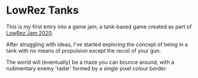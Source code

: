 LowRez Tanks
============

This is my first entry into a game jam; a tank-based game created as part of
[LowRez Jam 2020](https://itch.io/jam/lowrezjam-2020).

After struggling with ideas, I've started exploring the concept of being in a
tank with no means of propulsion except the recoil of your gun. 

The world will (eventually) be a maze you can bounce around, with a rudimentary
enemy 'radar' formed by a single pixel colour border.